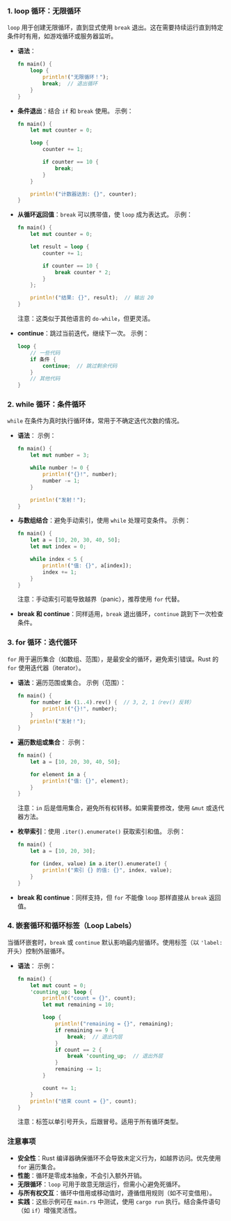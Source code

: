 ### 1. loop 循环：无限循环
`loop` 用于创建无限循环，直到显式使用 `break` 退出。这在需要持续运行直到特定条件时有用，如游戏循环或服务器监听。

- **语法**：
  ```rust
  fn main() {
      loop {
          println!("无限循环！");
          break;  // 退出循环
      }
  }
  ```

- **条件退出**：结合 `if` 和 `break` 使用。
  示例：
  ```rust
  fn main() {
      let mut counter = 0;

      loop {
          counter += 1;

          if counter == 10 {
              break;
          }
      }

      println!("计数器达到: {}", counter);
  }
  ```

- **从循环返回值**：`break` 可以携带值，使 `loop` 成为表达式。
  示例：
  ```rust
  fn main() {
      let mut counter = 0;

      let result = loop {
          counter += 1;

          if counter == 10 {
              break counter * 2;
          }
      };

      println!("结果: {}", result);  // 输出 20
  }
  ```
  注意：这类似于其他语言的 `do-while`，但更灵活。

- **continue**：跳过当前迭代，继续下一次。
  示例：
  ```rust
  loop {
      // 一些代码
      if 条件 {
          continue;  // 跳过剩余代码
      }
      // 其他代码
  }
  ```

### 2. while 循环：条件循环
`while` 在条件为真时执行循环体，常用于不确定迭代次数的情况。

- **语法**：
  示例：
  ```rust
  fn main() {
      let mut number = 3;

      while number != 0 {
          println!("{}!", number);
          number -= 1;
      }

      println!("发射！");
  }
  ```

- **与数组结合**：避免手动索引，使用 `while` 处理可变条件。
  示例：
  ```rust
  fn main() {
      let a = [10, 20, 30, 40, 50];
      let mut index = 0;

      while index < 5 {
          println!("值: {}", a[index]);
          index += 1;
      }
  }
  ```
  注意：手动索引可能导致越界（panic），推荐使用 `for` 代替。

- **break 和 continue**：同样适用，`break` 退出循环，`continue` 跳到下一次检查条件。

### 3. for 循环：迭代循环
`for` 用于遍历集合（如数组、范围），是最安全的循环，避免索引错误。Rust 的 `for` 使用迭代器（iterator）。

- **语法**：遍历范围或集合。
  示例（范围）：
  ```rust
  fn main() {
      for number in (1..4).rev() {  // 3, 2, 1（rev() 反转）
          println!("{}!", number);
      }
      println!("发射！");
  }
  ```

- **遍历数组或集合**：
  示例：
  ```rust
  fn main() {
      let a = [10, 20, 30, 40, 50];

      for element in a {
          println!("值: {}", element);
      }
  }
  ```
  注意：`in` 后是借用集合，避免所有权转移。如果需要修改，使用 `&mut` 或迭代器方法。

- **枚举索引**：使用 `.iter().enumerate()` 获取索引和值。
  示例：
  ```rust
  fn main() {
      let a = [10, 20, 30];

      for (index, value) in a.iter().enumerate() {
          println!("索引 {} 的值: {}", index, value);
      }
  }
  ```

- **break 和 continue**：同样支持，但 `for` 不能像 `loop` 那样直接从 `break` 返回值。

### 4. 嵌套循环和循环标签（Loop Labels）
当循环嵌套时，`break` 或 `continue` 默认影响最内层循环。使用标签（以 `'label:` 开头）控制外层循环。

- **语法**：
  示例：
  ```rust
  fn main() {
      let mut count = 0;
      'counting_up: loop {
          println!("count = {}", count);
          let mut remaining = 10;

          loop {
              println!("remaining = {}", remaining);
              if remaining == 9 {
                  break;  // 退出内层
              }
              if count == 2 {
                  break 'counting_up;  // 退出外层
              }
              remaining -= 1;
          }

          count += 1;
      }
      println!("结束 count = {}", count);
  }
  ```
  注意：标签以单引号开头，后跟冒号。适用于所有循环类型。

### 注意事项
- **安全性**：Rust 编译器确保循环不会导致未定义行为，如越界访问。优先使用 `for` 遍历集合。
- **性能**：循环是零成本抽象，不会引入额外开销。
- **无限循环**：`loop` 可用于故意无限运行，但需小心避免死循环。
- **与所有权交互**：循环中借用或移动值时，遵循借用规则（如不可变借用）。
- **实践**：这些示例可在 `main.rs` 中测试，使用 `cargo run` 执行。结合条件语句（如 `if`）增强灵活性。

